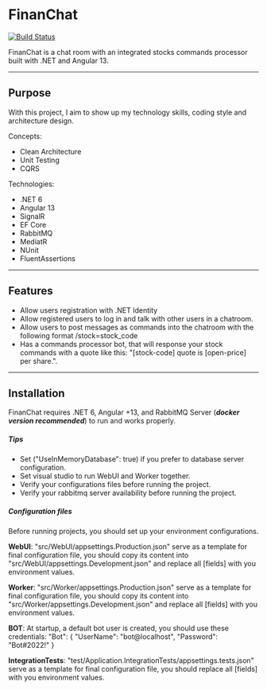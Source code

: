 # FinanChat
[![Build Status](https://travis-ci.org/joemccann/dillinger.svg?branch=master)](https://github.com/felixjmarte/financial-chat/tree/main)

FinanChat is a chat room with an integrated stocks commands processor built with .NET and Angular 13.
***
## Purpose
With this project, I aim to show up my technology skills, coding style and architecture design.

Concepts:
- Clean Architecture
- Unit Testing
- CQRS

Technologies:
- .NET 6
- Angular 13
- SignalR
- EF Core
- RabbitMQ
- MediatR
- NUnit
- FluentAssertions

***
## Features

- Allow users registration with .NET Identity
- Allow registered users to log in and talk with other users in a chatroom.
- Allow users to post messages as commands into the chatroom with the following format
/stock=stock_code
- Has a commands processor bot, that will response your stock commands with a quote like this: "[stock-code] quote is [open-price] per share.".


***
## Installation
FinanChat requires .NET 6, Angular +13, and RabbitMQ Server (***docker version recommended***) to run and works properly.

##### Tips
- Set ("UseInMemoryDatabase": true) if you prefer to database server configuration.
- Set visual studio to run WebUI and Worker together.
- Verify your configurations files before running the project.
- Verify your rabbitmq server availability before running the project.

##### Configuration files
 Before running projects, you should set up your environment configurations.

**WebUI**:
"src/WebUI/appsettings.Production.json" serve as a template for final configuration file, you should copy its content into "src/WebUI/appsettings.Development.json" and replace all [fields] with you environment values.

**Worker**:
"src/Worker/appsettings.Production.json" serve as a template for final configuration file, you should copy its content into "src/Worker/appsettings.Development.json" and replace all [fields] with you environment values.

**BOT**:
At startup, a default bot user is created, you should use these credentials:
"Bot": { "UserName": "bot@localhost", "Password": "Bot#2022!" } 

**IntegrationTests**:
"test/Application.IntegrationTests/appsettings.tests.json" serve as a template for final configuration file, you should replace all [fields] with you environment values.
